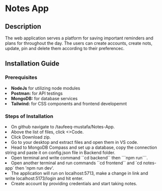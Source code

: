 <h1> Notes App</h1>

<h2>Description</h2>
<p>The web application serves a platform for saving important reminders and plans for throughout the day. The users can create accounts, create nots, update, pin and delete them according to their preferencec.</p>

<h2>Installation Guide</h2>
<h3>Prerequisites</h3>
<li><b>NodeJs</b> for utilizing node modules</li>
<li><b>Postman:</b> for API testings</li>
<li><b>MongoDB:</b> for database services</li>
<li><b>Tailwind:</b> for CSS components and frontend developemnt</li>

<h3>Steps of Installation</h3>
<li>On github navigate to /taufeeq-mustafa/Notes-App.</li>
<li>Above the list of files, click <>Code.</li>
<li>Click Download zip.</li>
<li>Go to your desktop and extract files and open them in VS code.</li>
<li>Head to MongoDB Compass and set up a database, copy the connection string and paste it on config.json file in Backend folder.</li>
<li>Open terminal and write command ``cd backend`` then ```npm run```.</li>
<li>Open another terminal and run commands ``cd frontend`` and `cd notes-app` then 'npm run dev'.</li>
<li>The application will run on localhost:5713, make a change in link and write localhost:5173/login and hit enter.</li>
<li>Create account by providing credentials and start taking notes.</li>
